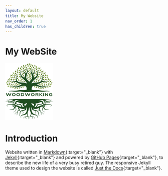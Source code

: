 ```yaml
---
layout: default
title: My Website
nav_order: 1
has_children: true
---
```


#  My WebSite

 <img src="media/Lignarius.png" width="30%" height="30%" class="center"/>

# Introduction

Website written in [Markdown](https://www.markdownguide.org/){:target="_blank"} with 
[Jekyll](https://jekyllrb.com/){:target="_blank"} and powered by [GitHub Pages](https://pages.github.com/){:target="_blank"},
to describe the new life of a very busy retired guy. The responsive Jekyll theme 
used to design the website is called [Just the Docs](https://just-the-docs.com/){:target="_blank"}. 


